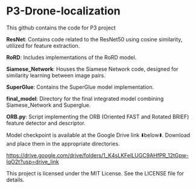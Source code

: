 # P3-Drone-localization
This github contains the code for P3 project

**ResNet**: Contains code related to the ResNet50 using cosine similarity, utilized for feature extraction.

**RoRD**: Includes implementations of the RoRD model.

**Siamese_Network**: Houses the Siamese Network code, designed for similarity learning between image pairs.

**SuperGlue**: Contains the SuperGlue model implementation.

**final_model**: Directory for the final integrated model combining Siamese_Network and Superglue.

**ORB.py**: Script implementing the ORB (Oriented FAST and Rotated BRIEF) feature detector and descriptor.

Model checkpoint is available at the Google Drive link ⬇️below⬇️. Download and place them in the appropriate directories.

https://drive.google.com/drive/folders/1_K4sLKFeILUGC9AHfPR_12tGpw-IqO2t?usp=drive_link



This project is licensed under the MIT License. See the LICENSE file for details.
